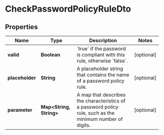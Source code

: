 

# CheckPasswordPolicyRuleDto


## Properties

Name | Type | Description | Notes
------------ | ------------- | ------------- | -------------
**valid** | **Boolean** | &#x60;true&#x60; if the password is compliant with this rule, otherwise &#x60;false&#x60;. |  [optional]
**placeholder** | **String** | A placeholder string that contains the name of a password policy rule. |  [optional]
**parameter** | **Map&lt;String, String&gt;** | A map that describes the characteristics of a password policy rule, such as the minimum number of digits. |  [optional]



